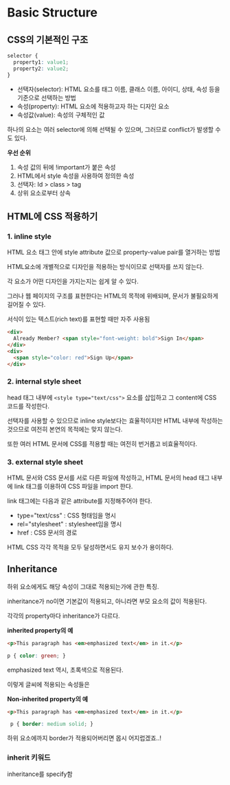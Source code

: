 # Basic Structure

## CSS의 기본적인 구조 

``` css
selector {
  property1: value1;
  property2: value2;
}
```

* 선택자(selector): HTML 요소를 태그 이름, 클래스 이름, 아이디, 상태, 속성 등을 기준으로 선택하는 방법 
* 속성(property): HTML 요소에 적용하고자 하는 디자인 요소
* 속성값(value): 속성의 구체적인 값 

하나의 요소는 여러 selector에 의해 선택될 수 있으며, 그러므로 conflict가 발생할 수도 있다.

**우선 순위**
1. 속성 값의 뒤에 !important가 붙은 속성
2. HTML에서 style 속성을 사용하여 정의한 속성
3. 선택자: Id > class > tag
4. 상위 요소로부터 상속

## HTML에 CSS 적용하기 

### 1. inline style

HTML 요소 태그 안에 style attribute 값으로 property-value pair를 열거하는 방법

HTML요소에 개별적으로 디자인을 적용하는 방식이므로 선택자를 쓰지 않는다.

각 요소가 어떤 디자인을 가지는지는 쉽게 알 수 있다.

그러나 웹 페이지의 구조를 표현한다는 HTML의 목적에 위배되며, 문서가 불필요하게 길어질 수 있다. 

서식이 있는 텍스트(rich text)를 표현할 때만 자주 사용됨

``` HTML
<div>
  Already Member? <span style="font-weight: bold">Sign In</span>
</div>
<div>
  <span style="color: red">Sign Up</span>
</div>
```

### 2. internal style sheet

head 태그 내부에 `<style type="text/css">` 요소를 삽입하고 그 content에 CSS 코드를 작성한다. 

선택자를 사용할 수 있으므로 inline style보다는 효율적이지만 HTML 내부에 작성하는 것으므로 여전히 본연의 목적에는 맞지 않는다.

또한 여러 HTML 문서에 CSS를 적용할 때는 여전히 번거롭고 비효율적이다.

### 3. external style sheet

HTML 문서와 CSS 문서를 서로 다른 파일에 작성하고, HTML 문서의 head 태그 내부에 link 태그를 이용하여 CSS 파일을 import 한다.

link 태그에는 다음과 같은 attribute를 지정해주어야 한다. 

* type="text/css" : CSS 형태임을 명시 
* rel="stylesheet" : stylesheet임을 명시
* href : CSS 문서의 경로 

HTML CSS 각각 목적을 모두 달성하면서도 유지 보수가 용이하다.

## Inheritance 

하위 요소에게도 해당 속성이 그대로 적용되는가에 관한 특징.

inheritance가 no이면 기본값이 적용되고, 아니라면 부모 요소의 값이 적용된다.

각각의 property마다 inheritance가 다르다.

**inherited property의 예**
``` HTML
<p>This paragraph has <em>emphasized text</em> in it.</p>
```
```CSS
p { color: green; }
```
emphasized text 역시, 초록색으로 적용된다.

이렇게 글씨에 적용되는 속성들은 

**Non-inherited property의 예**

``` HTML
<p>This paragraph has <em>emphasized text</em> in it.</p>
```
```CSS
 p { border: medium solid; }
```
하위 요소에까지 border가 적용되어버리면 몹시 어지럽겠죠..! 

### inherit 키워드

inheritance를 specify함 